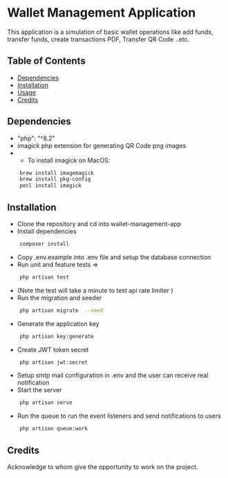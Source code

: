 # Wallet Management Application
This application is a simulation of basic wallet operations like add funds, transfer funds, create transactions PDF, Transfer QR Code  ..etc. 

## Table of Contents
- [Dependencies](#dependencies)
- [Installation](#installation)
- [Usage](#usage)
- [Credits](#credits)

## Dependencies
- "php": "^8.2"
- imagick php extension for generating QR Code png images
- - To install imagick on MacOS:
```bash 
    brew install imagemagick
    brew install pkg-config
    pecl install imagick 
```
## Installation
- Clone the repository and cd into wallet-management-app
- Install dependencies
```bash 
    composer install 
```
- Copy .env.example into .env file and setup the database connection 
- Run unit and feature tests => 
```bash 
    php artisan test 
```
- (Note the test will take a minute to test api rate limiter )
- Run the migration and seeder 
```bash 
    php artisan migrate  --seed 
```
- Generate the application key 
```bash 
    php artisan key:generate 
```
- Create JWT token secret 
```bash 
    php artisan jwt:secret 
```
- Setup smtp mail configuration in .env and the user can receive real notification 
- Start the server 
```bash 
    php artisan serve 
```
- Run the queue to run the event listeners and send notifications to users
```bash 
    php artisan queue:work 
```

## Credits
Acknowledge to whom give the opportunity to work on the project.

